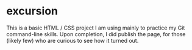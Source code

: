 # excursion
This is a basic HTML / CSS project I am using mainly to practice my Git command-line skills. Upon completion, I did publish the page, for those (likely few) who are curious to see how it turned out.
